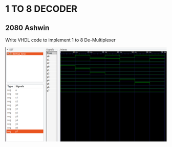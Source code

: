 <h1>1 TO 8 DECODER</h1>
<h2>2080 Ashwin</h2>
<p>Write VHDL code to implement 1 to 8 De-Multiplexer</p>
<img src="./1TO8DECODER.png" alt="1 to 8 decoder." />
